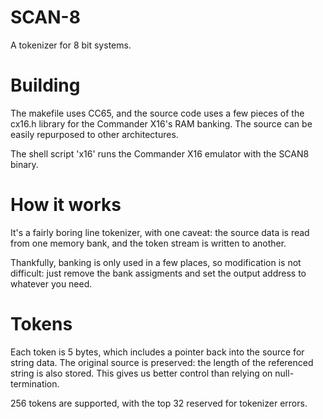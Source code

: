 # SCAN-8
A tokenizer for 8 bit systems.

# Building
The makefile uses CC65, and the source code uses a few pieces of the
cx16.h library for the Commander X16's RAM banking. The source can
be easily repurposed to other architectures.

The shell script 'x16' runs the Commander X16 emulator with the
SCAN8 binary.

# How it works
It's a fairly boring line tokenizer, with one caveat: the source
data is read from one memory bank, and the token stream is written 
to another.

Thankfully, banking is only used in a few places, so modification
is not difficult: just remove the bank assigments and set the output
address to whatever you need.

# Tokens
Each token is 5 bytes, which includes a pointer back into the source
for string data.  The original source is preserved: the length of the
referenced string is also stored.  This gives us better control than
relying on null-termination.

256 tokens are supported, with the top 32 reserved for tokenizer 
errors.
